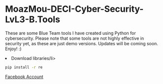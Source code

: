 # MoazMou-DECI-Cyber-Security-LvL3-B.Tools
These are some Blue Team tools I have created using Python for cybersecurity. Please note that some tools are not highly effective in security yet, as these are just demo versions. Updates will be coming soon. Enjoy! :)<br>

<li>Download libraries/li><br>

```bash
pip install -r re
```
<a href="https://www.facebook.com/moaz.mourad.79/">Facebook Account</a>
